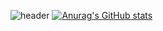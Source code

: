 ![header](https://capsule-render.vercel.app/api?color=auto&type=Waving&text=Welcome&animation=blink&height=400)
[![Anurag's GitHub stats](https://github-readme-stats.vercel.app/api?username=jisoung)](https://github.com/anuraghazra/github-readme-stats)
<br>
<!-- <img alt="C" src ="https://img.shields.io/badge/C-A8B9CC.svg?&style=for-the-badge&logo=C&logoColor=white"/>
<img alt="JavaScript" src ="https://img.shields.io/badge/JavaScript-F7DF1E.svg?&style=for-the-badge&logo=C&logoColor=white"/>
<img alt="HTML5" src ="https://img.shields.io/badge/HTML5-E34F26.svg?&style=for-the-badge&logo=C&logoColor=white"/> -->
